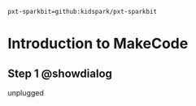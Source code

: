 ```package
pxt-sparkbit=github:kidspark/pxt-sparkbit
```

# Introduction to MakeCode

## Step 1 @showdialog

unplugged

